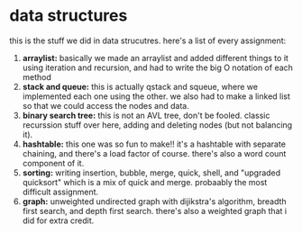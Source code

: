 # data structures

this is the stuff we did in data strucutres.  here's a list of every assignment:

1. **arraylist:** basically we made an arraylist and added different things to it using iteration and recursion, and had to write the big O notation of each method
2. **stack and queue:** this is actually qstack and squeue, where we implemented each one using the other.  we also had to make a linked list so that we could access the nodes and data.
3. **binary search tree:** this is not an AVL tree, don't be fooled.  classic recurssion stuff over here, adding and deleting nodes (but not balancing it).
4. **hashtable:** this one was so fun to make!!  it's a hashtable with separate chaining, and there's a load factor of course.  there's also a word count component of it.
5. **sorting:** writing insertion, bubble, merge, quick, shell, and "upgraded quicksort" which is a mix of quick and merge.  probaably the most difficult assignment.  
6. **graph:** unweighted undirected graph with dijikstra's algorithm, breadth first search, and depth first search.  there's also a weighted graph that i did for extra credit.  
